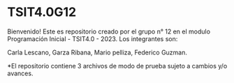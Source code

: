 # TSIT4.0G12
Bienvenido! Este es repositorio creado por el grupo n° 12 en el modulo Programación Inicial - TSIT4.0 - 2023.
Los integrantes son:

Carla Lescano,
Garza Ribana,
Mario pelliza,
Federico Guzman.

*El repositorio contiene 3 archivos de modo de prueba sujeto a cambios y/o avances.
